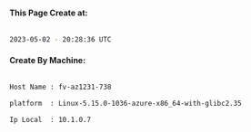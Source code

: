 
   
#### This Page Create at:

```bash

2023-05-02 - 20:28:36 UTC

```

#### Create By Machine:

```bash

Host Name : fv-az1231-738

platform  : Linux-5.15.0-1036-azure-x86_64-with-glibc2.35

Ip Local  : 10.1.0.7

```

